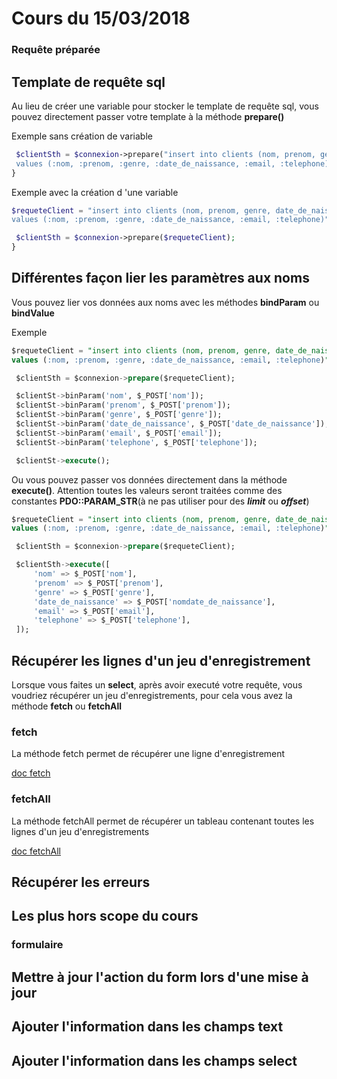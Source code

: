 # Cours du 15/03/2018

### Requête préparée

## Template de requête sql

Au lieu de créer une variable pour stocker le template de requête sql, vous pouvez directement passer votre template à la méthode **prepare()**

Exemple sans création de variable
```php
 $clientSth = $connexion->prepare("insert into clients (nom, prenom, genre, date_de_naissance, email, telephone)
 values (:nom, :prenom, :genre, :date_de_naissance, :email, :telephone)");
}
```
Exemple avec la création d 'une variable
```php
$requeteClient = "insert into clients (nom, prenom, genre, date_de_naissance, email, telephone)
values (:nom, :prenom, :genre, :date_de_naissance, :email, :telephone)";

 $clientSth = $connexion->prepare($requeteClient);
}
```


## Différentes façon lier les paramètres aux noms

Vous pouvez lier vos données aux noms avec les méthodes **bindParam** ou **bindValue**

Exemple

```sql
$requeteClient = "insert into clients (nom, prenom, genre, date_de_naissance, email, telephone)
values (:nom, :prenom, :genre, :date_de_naissance, :email, :telephone)";

 $clientSth = $connexion->prepare($requeteClient);

 $clientSt->binParam('nom', $_POST['nom']);
 $clientSt->binParam('prenom', $_POST['prenom']);
 $clientSt->binParam('genre', $_POST['genre']);
 $clientSt->binParam('date_de_naissance', $_POST['date_de_naissance']);
 $clientSt->binParam('email', $_POST['email']);
 $clientSt->binParam('telephone', $_POST['telephone']);

 $clientSt->execute();
```

Ou vous pouvez passer vos données directement dans la méthode **execute()**. Attention toutes les valeurs seront traitées comme des constantes **PDO::PARAM_STR**(à ne pas utiliser pour des ***limit*** ou ***offset***)

```sql
$requeteClient = "insert into clients (nom, prenom, genre, date_de_naissance, email, telephone)
values (:nom, :prenom, :genre, :date_de_naissance, :email, :telephone)";

 $clientSth = $connexion->prepare($requeteClient);

 $clientSth->execute([
	 'nom' => $_POST['nom'],
	 'prenom' => $_POST['prenom'],
	 'genre' => $_POST['genre'],
	 'date_de_naissance' => $_POST['nomdate_de_naissance'],
	 'email' => $_POST['email'],
	 'telephone' => $_POST['telephone'],
 ]);
```

## Récupérer les lignes d'un jeu d'enregistrement

Lorsque vous faites un **select**, après avoir executé votre requête, vous voudriez récupérer un jeu d'enregistrements, pour cela vous avez la méthode **fetch** ou **fetchAll**

### fetch

La méthode fetch permet de récupérer une ligne d'enregistrement

[doc fetch](http://php.net/manual/fr/pdostatement.fetch.php)

### fetchAll

La méthode fetchAll permet de récupérer un tableau contenant toutes les lignes d'un jeu d'enregistrements

[doc fetchAll](http://php.net/manual/fr/pdostatement.fetchall.php)



## Récupérer les erreurs


## Les plus hors scope du cours

### formulaire

## Mettre à jour l'action du form lors d'une mise à jour

## Ajouter l'information dans les champs text

## Ajouter l'information dans les champs select
